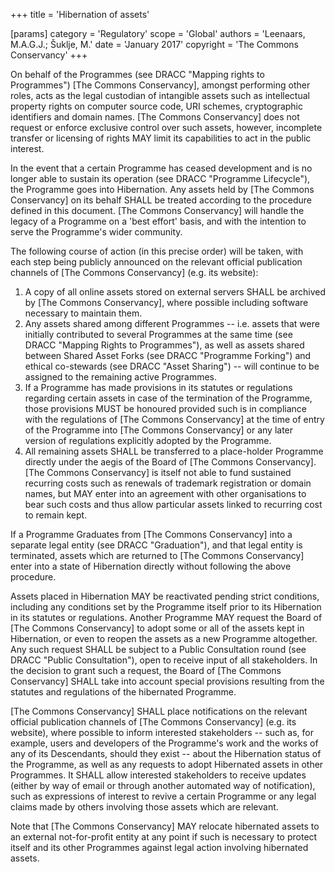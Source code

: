+++
title = 'Hibernation of assets'

[params]
    category = 'Regulatory'
    scope = 'Global'
    authors = 'Leenaars, M.A.G.J.; Šuklje, M.'
    date = 'January 2017'
    copyright = 'The Commons Conservancy'
+++

On behalf of the Programmes (see DRACC "Mapping rights to Programmes") [The Commons Conservancy], amongst performing other roles, acts as the legal custodian of intangible assets such as intellectual property rights on computer source code, URI schemes, cryptographic identifiers and domain names. [The Commons Conservancy] does not request or enforce exclusive control over such assets, however, incomplete transfer or licensing of rights MAY limit its capabilities to act in the public interest.

In the event that a certain Programme has ceased development and is no longer able to sustain its operation (see DRACC "Programme Lifecycle"), the Programme goes into Hibernation. Any assets held by [The Commons Conservancy] on its behalf SHALL be treated according to the procedure defined in this document. [The Commons Conservancy] will handle the legacy of a Programme on a 'best effort' basis, and with the intention to serve the Programme's wider community.

The following course of action (in this precise order) will be taken, with each step being publicly announced on the relevant official publication channels of [The Commons Conservancy] (e.g. its website):

1. A copy of all online assets stored on external servers SHALL be archived by [The Commons Conservancy], where possible including software necessary to maintain them.
2. Any assets shared among different Programmes -- i.e. assets that were initially contributed to several Programmes at the same time (see DRACC "Mapping Rights to Programmes"), as well as assets shared between Shared Asset Forks (see DRACC "Programme Forking") and ethical co-stewards (see DRACC "Asset Sharing") -- will continue to be assigned to the remaining active Programmes.
3. If a Programme has made provisions in its statutes or regulations regarding certain assets in case of the termination of the Programme, those provisions MUST be honoured provided such is in compliance with the regulations of [The Commons Conservancy] at the time of entry of the Programme into [The Commons Conservancy] or any later version of regulations explicitly adopted by the Programme.
4. All remaining assets SHALL be transferred to a place-holder Programme directly under the aegis of the Board of [The Commons Conservancy]. [The Commons Conservancy] is itself not able to fund sustained recurring costs such as renewals of trademark registration or domain names, but MAY enter into an agreement with other organisations to bear such costs and thus allow particular assets linked to recurring cost to remain kept.

If a Programme Graduates from [The Commons Conservancy] into a separate legal entity (see DRACC "Graduation"), and that legal entity is terminated, assets which are returned to [The Commons Conservancy] enter into a state of Hibernation directly without following the above procedure.

Assets placed in Hibernation MAY be reactivated pending strict conditions, including any conditions set by the Programme itself prior to its Hibernation in its statutes or regulations. Another Programme MAY request the Board of [The Commons Conservancy] to adopt some or all of the assets kept in Hibernation, or even to reopen the assets as a new Programme altogether. Any such request SHALL be subject to a Public Consultation round (see DRACC "Public Consultation"), open to receive input of all stakeholders. In the decision to grant such a request, the Board of [The Commons Conservancy] SHALL take into account special provisions resulting from the statutes and regulations of the hibernated Programme.

[The Commons Conservancy] SHALL place notifications on the relevant official publication channels of [The Commons Conservancy] (e.g. its website), where possible to inform interested stakeholders -- such as, for example, users and developers of the Programme's work and the works of any of its Descendants, should they exist -- about the Hibernation status of the Programme, as well as any requests to adopt Hibernated assets in other Programmes. It SHALL allow interested stakeholders to receive updates (either by way of email or through another automated way of notification), such as expressions of interest to revive a certain Programme or any legal claims made by others involving those assets which are relevant.

Note that [The Commons Conservancy] MAY relocate hibernated assets to an external not-for-profit entity at any point if such is necessary to protect itself and its other Programmes against legal action involving hibernated assets.
